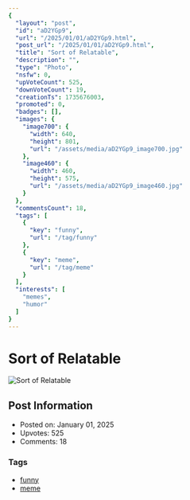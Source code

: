 ```yaml
---
{
  "layout": "post",
  "id": "aD2YGp9",
  "url": "/2025/01/01/aD2YGp9.html",
  "post_url": "/2025/01/01/aD2YGp9.html",
  "title": "Sort of Relatable",
  "description": "",
  "type": "Photo",
  "nsfw": 0,
  "upVoteCount": 525,
  "downVoteCount": 19,
  "creationTs": 1735676003,
  "promoted": 0,
  "badges": [],
  "images": {
    "image700": {
      "width": 640,
      "height": 801,
      "url": "/assets/media/aD2YGp9_image700.jpg"
    },
    "image460": {
      "width": 460,
      "height": 575,
      "url": "/assets/media/aD2YGp9_image460.jpg"
    }
  },
  "commentsCount": 18,
  "tags": [
    {
      "key": "funny",
      "url": "/tag/funny"
    },
    {
      "key": "meme",
      "url": "/tag/meme"
    }
  ],
  "interests": [
    "memes",
    "humor"
  ]
}
---
```


# Sort of Relatable

![Sort of Relatable](/assets/media/aD2YGp9_image700.jpg)

## Post Information

- Posted on: January 01, 2025
- Upvotes: 525
- Comments: 18

### Tags

- [funny](/tag/funny)
- [meme](/tag/meme)
